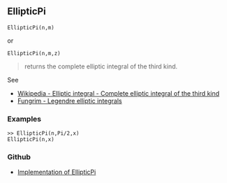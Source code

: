 ## EllipticPi

```
EllipticPi(n,m)
```

or 

```
EllipticPi(n,m,z)
```

> returns the complete elliptic integral of the third kind. 
   

See
* [Wikipedia - Elliptic integral - Complete elliptic integral of the third kind](https://en.wikipedia.org/wiki/Elliptic_integral#Complete_elliptic_integral_of_the_third_kind)
* [Fungrim - Legendre elliptic integrals](http://fungrim.org/topic/Legendre_elliptic_integrals/)

### Examples

```
>> EllipticPi(n,Pi/2,x)
EllipticPi(n,x) 
```


### Github

* [Implementation of EllipticPi](https://github.com/axkr/symja_android_library/blob/master/symja_android_library/matheclipse-core/src/main/java/org/matheclipse/core/builtin/EllipticIntegrals.java#L452) 
